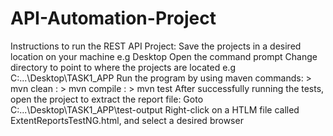 # API-Automation-Project
Instructions to run the REST API Project:
Save the projects in a desired location on your machine e.g Desktop
Open the command prompt
Change directory to point to where the projects are located e.g C:\...\Desktop\TASK1_APP
Run the program by using maven commands: > mvn clean
                                       : > mvn compile
                                       : > mvn test
After successfully running the tests, open the project to extract the report file:
Goto C:\...\Desktop\TASK1_APP\test-output
Right-click on a HTLM file called ExtentReportsTestNG.html, and select a desired browser
